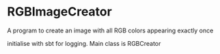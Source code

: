 RGBImageCreator
===============

A program to create an image with all RGB colors appearing exactly once

initialise with sbt for logging.  Main class is RGBCreator
